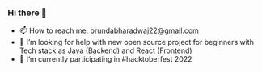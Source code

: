### Hi there 👋
- 📫 How to reach me: brundabharadwaj22@gmail.com
- 🤔 I’m looking for help with new open source project for beginners with Tech stack  as Java (Backend) and React (Frontend)
- 🔭 I’m currently participating in #hacktoberfest 2022
<!--
**brundabharadwaj/brundabharadwaj** is a ✨ _special_ ✨ repository because its `README.md` (this file) appears on your GitHub profile.

Here are some ideas to get you started:

- 🔭 I’m currently working on ...
- 🌱 I’m currently learning ...
- 👯 I’m looking to collaborate on ...
- 🤔 I’m looking for help with ...
- 💬 Ask me about ...
- 📫 How to reach me: ...
- 😄 Pronouns: ...
- ⚡ Fun fact: ...
-->
